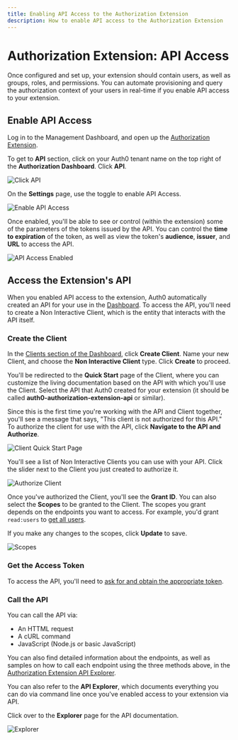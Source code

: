 ```yaml
---
title: Enabling API Access to the Authorization Extension
description: How to enable API access to the Authorization Extension
---
```

# Authorization Extension: API Access

Once configured and set up, your extension should contain users, as well as groups, roles, and permissions. You can automate provisioning and query the authorization context of your users in real-time if you enable API access to your extension.

## Enable API Access

Log in to the Management Dashboard, and open up the [Authorization Extension](${manage_url}/#/extensions).

To get to **API** section, click on your Auth0 tenant name on the top right of the **Authorization Dashboard**. Click **API**.

![Click API](/media/articles/extensions/authorization/click-api.png)

On the **Settings** page, use the toggle to enable API Access. 

![Enable API Access](/media/articles/extensions/authorization/enable-api-access.png)

Once enabled, you'll be able to see or control (within the extension) some of the parameters of the tokens issued by the API. You can control the **time to expiration** of the token, as well as view the token's **audience**, **issuer**, and **URL** to access the API.

![API Access Enabled](/media/articles/extensions/authorization/api-access-enabled.png)

## Access the Extension's API

When you enabled API access to the extension, Auth0 automatically created an API for your use in the [Dashboard]({$manage_url}/#/apis). To access the API, you'll need to create a Non Interactive Client, which is the entity that interacts with the API itself.

### Create the Client

In the [Clients section of the Dashboard](${manage_url}/#/clients), click **Create Client**. Name your new Client, and choose the **Non Interactive Client** type. Click **Create** to proceed.

You'll be redirected to the **Quick Start** page of the Client, where you can customize the living documentation based on the API with which you'll use the Client. Select the API that Auth0 created for your extension (it should be called **auth0-authorization-extension-api** or similar).

Since this is the first time you're working with the API and Client together, you'll see a message that says, "This client is not authorized for this API." To authorize the client for use with the API, click **Navigate to the API and Authorize**.

![Client Quick Start Page](/media/articles/extensions/authorization/client-quick-start.png)

You'll see a list of Non Interactive Clients you can use with your API. Click the slider next to the Client you just created to authorize it.

![Authorize Client](/media/articles/extensions/authorization/clients-for-api.png)

Once you've authorized the Client, you'll see the **Grant ID**. You can also select the **Scopes** to be granted to the Client. The scopes you grant depends on the endpoints you want to access. For example, you'd grant `read:users` to [get all users](hapi/authorization-extension#get-all-users).

If you make any changes to the scopes, click **Update** to save.

![Scopes](/media/articles/extensions/authorization/client-scopes.png)

### Get the Access Token

To access the API, you'll need to [ask for and obtain the appropriate token](https://auth0.com/docs/api-auth/tutorials/client-credentials#ask-for-a-token).

### Call the API

You can call the API via:

* An HTTML request
* A cURL command
* JavaScript (Node.js or basic JavaScript)

You can also find detailed information about the endpoints, as well as samples on how to call each endpoint using the three methods above, in the [Authorization Extension API Explorer](/api/authorization-extension).

You can also refer to the **API Explorer**, which documents everything you can do via command line once you've enabled access to your extension via API.

Click over to the **Explorer** page for the API documentation.

![Explorer](/media/articles/extensions/authorization/api-explorer.png)